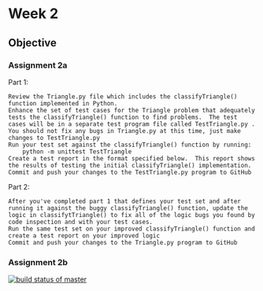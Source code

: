 # Week 2
## Objective

### Assignment 2a

Part 1:

    Review the Triangle.py file which includes the classifyTriangle() function implemented in Python.  
    Enhance the set of test cases for the Triangle problem that adequately tests the classifyTriangle() function to find problems.  The test cases will be in a separate test program file called TestTriangle.py .  You should not fix any bugs in Triangle.py at this time, just make changes to TestTriangle.py
    Run your test set against the classifyTriangle() function by running:
        python -m unittest TestTriangle
    Create a test report in the format specified below.  This report shows the results of testing the initial classifyTriangle() implementation.
    Commit and push your changes to the TestTriangle.py program to GitHub

Part 2:

    After you've completed part 1 that defines your test set and after running it against the buggy classifyTriangle() function, update the logic in classifytTriangle() to fix all of the logic bugs you found by code inspection and with your test cases.
    Run the same test set on your improved classifyTriangle() function and create a test report on your improved logic
    Commit and push your changes to the Triangle.py program to GitHub


### Assignment 2b

[![build status of master](https://travis-ci.org/rpatel1291/TravisCI_Example.svg?branch=master)](https://travis-ci.org/rpatel1291/TravisCI_Example)

